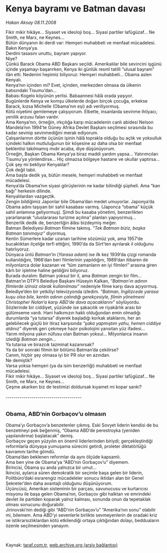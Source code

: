 # Kenya bayramı ve Batman davası

*Hakan Aksay 08.11.2008*

<div class="taraf_structure_2col_1zq">
<div class="margen_n">



 <p>Fikir mikir hikâye... Siyaset ve ideoloji boş... Siyasi partiler lafügüzaf... Ne Smith, ne Marx, ne Keynes... <br/>Bütün dünyanın iki derdi var: Hemşeri muhabbeti ve menfaat mücadelesi. <br/>Bakın Kenya’ya. <br/>Derdini tasasını unuttu, bayram yapıyor. <br/>Niye? <br/>Çünkü Barack Obama ABD Başkanı seçildi. Amerikalılar bile sevincini işgünü içinde yaşamayı başarırken, Kenya iki günlük resmî tatilli “ulusal bayram” ilân etti. Nedenini hepimiz biliyoruz: Hemşeri muhabbeti... Obama aslen Kenyalı. <br/>Kenya’nın içinden mi? Evet, içinden, merkezden olmasa da ülkenin batısındaki Tisumu’dan... <br/>Babası Kogelo köyünün yerlisi. Babaannesi hâlâ orada yaşıyor. <br/>Bugünlerde Kenya ve komşu ülkelerde doğan birçok çocuğa, erkekse Barack, kızsa Michelle (Obama’nın eşi) adı veriliyormuş. <br/>Kötü niyetimi gemlemeye çalışıyorum. Elbette, insanlarda sevinme ihtiyacı, yenilik arzusu falan vardır. <br/>Ama Kenya’nın, örneğin, ırkçılığa karşı mücadelenin canlı abidesi Nelson Mandela’nın 1994’te Güney Afrika Devlet Başkanı seçilmesi sırasında bu kadar sevinip sevinmediğini merak ediyorum. <br/>Çalışanlarının dörtte üçünün işinin hâlâ toprakla olduğu bu açlık ve yoksulluk içindeki halkın mutluluğunun bir köşesine az daha olsa bir menfaat beklentisi takılmamış mıdır acaba, diye düşünüyorum. <br/>Örneğin, Başkan Obama Kenya’ya biraz maddi yardım yapsa... Yatırımcıları Tisumu’ya yönlendirse... Hiç olmazsa bölgeye hastane ve okullar yaptırsa... <br/>Çok şey mi bekliyor Kenyalılar? <br/>Çok değil tabii. <br/>Ama başta dedik ya, bütün mesele, hemşeri muhabbeti ve menfaat mücadelesi. <br/>Kenya’da Obama’nın siyasi görüşlerinin ne kadar bilindiği şüpheli. Ama “kan bağı” herkesin dilinde. <br/>Kenyalılardan vazgeçtik. <br/>Zengin bildiğimiz Japonlar bile Obama’dan medet umuyorlar. Japonya’da Obama adını taşıyan bir sahil kasabası varmış. (Japonca “obama” küçük sahil anlamına geliyormuş). Şimdi bu kasaba yönetimi, benzerlikten yararlanarak “uluslararası turizme açılma” planları yapıyormuş... <br/>Benzerlik dedik de, benzerliğin âlâsı bizdeymiş meğer. <br/>Batman Belediyesi <i>Batman </i>filmine takmış. <i>“Tek Batman biziz, başka Batman tanımayız”</i> diyormuş. <br/>Kentin Sümerlere kadar uzanan tarihine sözümüz yok, ama 1957’de bucaklıktan ilçeliğe terfi ettiğini, 1990’da da Siirt’ten ayrılarak il olduğunu hatırlıyoruz. <br/>Dünyaca ünlü <i>Batman</i>’in (<i>Yarasa adam</i>) ise ilk kez 1939’da çizgi romanda kullanıldığını, 1966’dan beri filmlerinin yapıldığını, 1989’dan itibaren de milyonlarca dolar kazanan ve “tüm zamanların en iyi filmleri” arasına giren kârlı bir işletme haline geldiğini biliyoruz. <br/>Burada duralım: Batman yoksul bir il, ama <i>Batman </i>zengin bir film... <br/>Batman’ın DTP’li Belediye Başkanı Hüseyin Kalkan, <i>“Batman’ın adının filmlerde izinsiz olarak kullanılması”</i> nedeniyle filme karşı dava açıyormuş. <br/>Belediye’den bir yetkiliyi televizyonda izledim. <i>“Batman, İngilizcede yarasa kuşu olsa bile, kentin adının çalındığı gerekçesiyle, filmin yönetmeni Christopher Nolan’a karşı ABD’de dava açacaklarını”</i> söylüyordu. <br/>Sözlerinde bir ciddiyet, yüzünde ise şakacılık ve riyakârlık arası bir gülümseme vardı. Hani halkımızın haklı olduğundan emin olmadığı durumlarda “ya tutarsa” diyerek başladığı korkak ataklarını, her an gelebilecek güçlü bir itiraz karşısında <i>“şaka yapmıştım yahu, hemen ciddiye aldınız” </i>diyerek geri çekmeye hazır psikolojini yansıtan yüz ifadesi... <br/>Yarım milyona yakın nüfusu olan Batman yoksul... Milyonlarca insanın izlediği <i>Batman </i>zengin... <br/>Ya tutarsa ve birazcık tazminat kazanırsak? <br/>Ya da bir sonraki filmin bir bölümü Batman’da çekilirse? <br/>Canım, hiçbir şey olmasa iyi bir PR olur en azından. <br/>Ne demiştik? <br/>Varsa yoksa hemşeri (ya da isim benzerliği) muhabbeti ve menfaat mücadelesi. <br/>Fikir mikir hikâye... Siyaset ve ideoloji boş... Siyasi partiler lafügüzaf... Ne Smith, ne Marx, ne Keynes... <br/>Çeşme akarken biz de testimizi doldursak kıyamet mi kopar sanki? <br/><br/>-------------------------------------- <br/><br/><br/><strong><font size="4">Obama, ABD’nin Gorbaçov’u olmasın <br/></font></strong><br/>Obama’yı Gorbaçov’a benzetenler çıkmış. Eski Sovyet liderin kendisi de bu benzetmeyi pek beğenmiş, “Obama ABD’de perestroyka (yeniden yapılandırma) başlatacak” demiş. <br/>Gorbaçov geçen yüzyılın en önemli liderlerinden biriydi; gerçekleştirdiği reformlarla dünyaya yumuşama sürecini getirdi, proleter diktatörlüğü kavramını tarihe gömdü. <br/>Obama’dan beklenen reformlar da aynı ölçüde kapsamlı. <br/>Ama ben yine de Obama’ya “ABD’nin Gorbaçov’u” diyemem. <br/>Birincisi, Obama şu anda yalnızca bir umut... <br/>İkincisi, aylarca süren demokratik bir seçimle başa gelen bir liderin, Politbüro’daki esrarengiz mücadeleler sonucu iktidarı alan bir Genel Sekreter’den daha avantajlı olduğunu düşünüyorum. <br/>Üçüncüsü, Amerikan sisteminin bir parçası, savunucusu ve kurtarıcısı misyonu ile başa gelen Obama’nın, Gorbaçov gibi halktan ve emrindeki devlet ile partiden koparak yalnız kalması, sonunda onun da tepetaklak olması sonucunu doğurabilir. <br/>Jirinovski’nin dediği gibi “ABD’nin Gorbaçov’u” “Amerika’nın sonu” olabilir mi, bilemem. Ama ABD’yi sevenlerle birlikte sevmeyenlerin de oradaki kriz ve istikrarsızlıklardan kötü etkilendiği ortaya çıktığından dolayı, bedduaların özenle seçilmesinden yanayım.</p>

<br/>


<div id="taraf_not">
</div>

</div>


</div>

Kaynak: [taraf.com.tr](http://www.taraf.com.tr:80/makale/2584.htm), [web.archive.org (arşiv bağlantısı)](http://web.archive.org/web/20081211143416/http://www.taraf.com.tr:80/makale/2584.htm)
